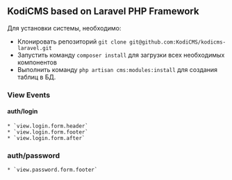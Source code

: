 ## KodiCMS based on Laravel PHP Framework

Для установки системы, необходимо:

 * Клонировать репозиторий `git clone git@github.com:KodiCMS/kodicms-laravel.git`
 * Запустить команду `composer install` для загрузки всех необходимых компонентов
 * Выполнить команду `php artisan cms:modules:install` для создания таблиц в БД.

### View Events

#### auth/login
	* `view.login.form.header`
	* `view.login.form.footer`
	* `view.login.form.after`

### auth/password
	* `view.password.form.footer`
